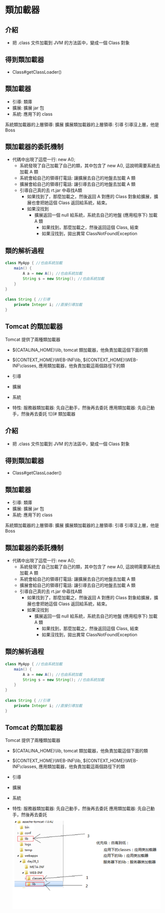 # 類加載器

## 介紹
- 把 .class 文件加載到 JVM 的方法區中，變成一個 Class 對象

## 得到類加載器
- Class#getClassLoader()

## 類加載器
- 引導: 類庫
- 擴展: 擴展 jar 包
- 系統: 應用下的 class

系統類加載器的上層領導: 擴展
擴展類加載器的上層領導: 引導
引導沒上層，他是 Boss

## 類加載器的委託機制
- 代碼中出現了這麼一行: new A();
    - 系統發現了自己加載了自己的類，其中包含了 new A(), 這說明需要系統去加載 A 類
    - 系統會給自己的領導打電話: 讓擴展去自己的地盤去加載 A 類
    - 擴展會給自己的領導打電話: 讓引導去自己的地盤去加載 A 類
    - 引導自己真的去 rt.jar 中尋找A類
        -  如果找到了，那麼加載之，然後返回 A 對應的 Class 對象給擴展，擴展也會把她這個 Class 返回給系統，結束。
        -  如果沒找到
            -  擴展返回一個 null 給系統，系統去自己的地盤 (應用程序下) 加載 A 類
                -  如果找到，那麼加載之，然後返回這個 Class, 結束
                -  如果沒找到，拋出異常 ClassNotFoundException
                

## 類的解析過程
```java
class MyApp { //也由系統加載
    main() {
        A a = new A(); //也由系統加載
        String s = new String(); //也由系統加載
    }
}
 
class String { //引導
    private Integer i; //直接引導加載
}
```

## Tomcat 的類加載器
Tomcat 提供了兩種類加載器
- ${CATALINA_HOME}\lib, tomcat 類加載器，他負責加載這個下面的類
- ${CONTEXT_HOME}\WEB-INF\lib, ${CONTEXT_HOME}\WEB-INF\classes, 應用類加載器，他負責加載這兩個路徑下的類

- 引導
- 擴展
- 系統
- 特性:
  服務器類加載器: 先自己動手，然後再去委託
  應用類加載器: 先自己動手，然後再去委託
![](# 類加載器

## 介紹
- 把 .class 文件加載到 JVM 的方法區中，變成一個 Class 對象

## 得到類加載器
- Class#getClassLoader()

## 類加載器
- 引導: 類庫
- 擴展: 擴展 jar 包
- 系統: 應用下的 class

系統類加載器的上層領導: 擴展
擴展類加載器的上層領導: 引導
引導沒上層，他是 Boss

## 類加載器的委託機制
- 代碼中出現了這麼一行: new A();
    - 系統發現了自己加載了自己的類，其中包含了 new A(), 這說明需要系統去加載 A 類
    - 系統會給自己的領導打電話: 讓擴展去自己的地盤去加載 A 類
    - 擴展會給自己的領導打電話: 讓引導去自己的地盤去加載 A 類
    - 引導自己真的去 rt.jar 中尋找A類
        -  如果找到了，那麼加載之，然後返回 A 對應的 Class 對象給擴展，擴展也會把她這個 Class 返回給系統，結束。
        -  如果沒找到
            -  擴展返回一個 null 給系統，系統去自己的地盤 (應用程序下) 加載 A 類
                -  如果找到，那麼加載之，然後返回這個 Class, 結束
                -  如果沒找到，拋出異常 ClassNotFoundException
                

## 類的解析過程
```java
class MyApp { //也由系統加載
    main() {
        A a = new A(); //也由系統加載
        String s = new String(); //也由系統加載
    }
}
 
class String { //引導
    private Integer i; //直接引導加載
}
```

## Tomcat 的類加載器
Tomcat 提供了兩種類加載器
- ${CATALINA_HOME}\lib, tomcat 類加載器，他負責加載這個下面的類
- ${CONTEXT_HOME}\WEB-INF\lib, ${CONTEXT_HOME}\WEB-INF\classes, 應用類加載器，他負責加載這兩個路徑下的類

- 引導
- 擴展
- 系統
- 特性:
  服務器類加載器: 先自己動手，然後再去委託
  應用類加載器: 先自己動手，然後再去委託
![](https://github.com/jack870131/Markdown-Pic/blob/master/Picture/%E9%A1%9E%E5%8A%A0%E8%BC%89%E5%99%A8.png?raw=true)
